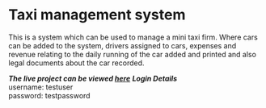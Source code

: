 # Taxi management system

This is a system which can be used to manage a mini taxi firm. Where cars can be added to the system, drivers assigned to cars, expenses and revenue relating to the daily running of the car added and printed and also legal documents about the car recorded.

**_The live project can be viewed <a href="etiane.pythonanywhre.com">here</a>_**
**_Login Details_**</br>
username: testuser</br>
password: testpassword
